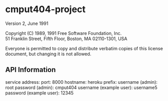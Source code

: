 # cmput404-project
Version 2, June 1991

Copyright (C) 1989, 1991 Free Software Foundation, Inc.  
51 Franklin Street, Fifth Floor, Boston, MA  02110-1301, USA

Everyone is permitted to copy and distribute verbatim copies
of this license document, but changing it is not allowed.


API Information
------------------------------------
service address:
port: 8000
hostname: heroku
prefix:
username (admin): root
password (admin): cmput404
username (example user): username5
password (example user): 12345